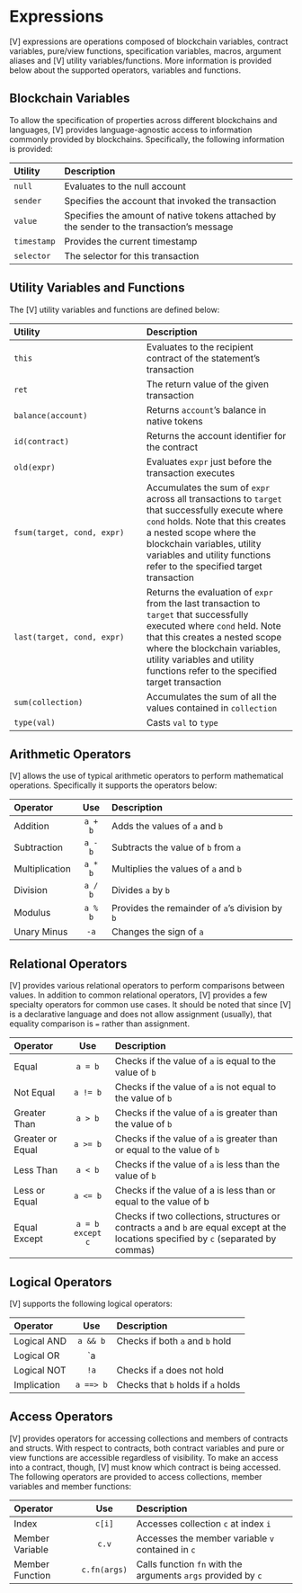 # Expressions

[V] expressions are operations composed of blockchain variables, contract variables, pure/view functions, specification variables, macros, argument aliases and [V] utility variables/functions. More information is provided below about the supported operators, variables and functions.

## Blockchain Variables

To allow the specification of properties across different blockchains and languages, [V] provides language-agnostic access to information commonly provided by blockchains. Specifically, the following information is provided:

|   Utility   | Description |
| :---------- | :---------- |
| `null`      | Evaluates to the null account |
| `sender`    | Specifies the account that invoked the transaction |
| `value`     | Specifies the amount of native tokens attached by the sender to the transaction’s message |
| `timestamp` | Provides the current timestamp |
| `selector`  | The selector for this transaction |

## Utility Variables and Functions

The [V] utility variables and functions are defined below:

| <div style="width:220px">Utility</div> | Description |
| :-------------------------- | :---------- |
| `this`                      | Evaluates to the recipient contract of the statement’s transaction |
| `ret`                       | The return value of the given transaction |
| `balance(account)`          | Returns `account`’s balance in native tokens |
| `id(contract)`              | Returns the account identifier for the contract |
| `old(expr)`                 | Evaluates `expr` just before the transaction executes |
| `fsum(target, cond, expr)`  | Accumulates the sum of `expr` across all transactions to `target` that successfully execute where `cond` holds. Note that this creates a nested scope where the blockchain variables, utility variables and utility functions refer to the specified target transaction |
| `last(target, cond, expr)`  | Returns the evaluation of `expr` from the last transaction to `target` that successfully executed where `cond` held. Note that this creates a nested scope where the blockchain variables, utility variables and utility functions refer to the specified target transaction |
| `sum(collection)`           | Accumulates the sum of all the values contained in `collection` |
| `type(val)`                 | Casts `val` to `type` |

## Arithmetic Operators

[V] allows the use of typical arithmetic operators to perform mathematical operations. Specifically it supports the operators below:

|    Operator    |   Use   |  Description  |
| :------------- | :-----: | :------------ |
| Addition       | `a + b` | Adds the values of `a` and `b` |
| Subtraction    | `a - b` | Subtracts the value of `b` from `a` |
| Multiplication | `a * b` | Multiplies the values of `a` and `b` |
| Division       | `a / b` | Divides `a` by `b` |
| Modulus        | `a % b` | Provides the remainder of `a`’s division by `b` |
| Unary Minus    | `-a`    | Changes the sign of `a` |

## Relational Operators

[V] provides various relational operators to perform comparisons between values. In addition to common relational operators, [V] provides a few specialty operators for common use cases. It should be noted that since [V] is a declarative language and does not allow assignment (usually), that equality comparison is `=` rather than assignment.

|     Operator     |        Use        |  Description  |
| :--------------- | :---------------: | :------------ |
| Equal            | `a = b`           | Checks if the value of `a` is equal to the value of `b` |
| Not Equal        | `a != b`          | Checks if the value of `a` is not equal to the value of `b` |
| Greater Than     | `a > b`           | Checks if the value of `a` is greater than the value of `b` |
| Greater or Equal | `a >= b`          | Checks if the value of `a` is greater than or equal to the value of `b` |
| Less Than        | `a < b`           | Checks if the value of `a` is less than the value of `b` |
| Less or Equal    | `a <= b`          | Checks if the value of a is less than or equal to the value of b |
| Equal Except     | `a = b except c`  | Checks if two collections, structures or contracts `a` and `b` are equal except at the locations specified by `c` (separated by commas) |

## Logical Operators

[V] supports the following logical operators:

|   Operator   |    Use    |  Description  |
| :----------- | :-------: | :------------ |
| Logical AND  | `a && b`  | Checks if both `a` and `b` hold |
| Logical OR   | `a || b`  | Checks if either `a`, `b` or both hold |
| Logical NOT  | `!a`      | Checks if `a` does not hold |
| Implication  | `a ==> b` | Checks that `b` holds if `a` holds |


## Access Operators

[V] provides operators for accessing collections and members of contracts and structs. With respect to contracts, both contract variables and pure or view functions are accessible regardless of visibility. To make an access into a contract, though, [V] must know which contract is being accessed. The following operators are provided to access collections, member variables and member functions:

|     Operator     |      Use      |  Description  |
| :--------------- | :-----------: | :------------ |
| Index            | `c[i]`        | Accesses collection `c` at index `i` |
| Member Variable  | `c.v`         | Accesses the member variable `v` contained in `c` |
| Member Function  | `c.fn(args)`  | Calls function `fn` with the arguments `args` provided by `c` |
